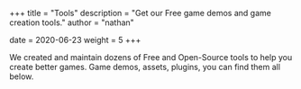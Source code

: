 +++
title = "Tools"
description = "Get our Free game demos and game creation tools."
author = "nathan"

date = 2020-06-23
weight = 5
+++

We created and maintain dozens of Free and Open-Source tools to help you create better games. Game demos, assets, plugins, you can find them all below.
